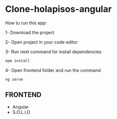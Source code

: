 # Clone-holapisos-angular

How tu run this app:

1- Download the project

2- Open project in your code editor

3- Run next command for install dependencies
```bash
npm install
```

4- Open frontend folder and run the command 
```bash
ng serve
```

## FRONTEND
- Angular
- S.O.L.I.D

